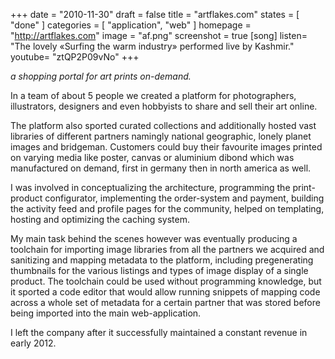 +++
date = "2010-11-30"
draft = false
title = "artflakes.com"
states = [ "done" ]
categories = [ "application", "web" ]
homepage = "http://artflakes.com"
image = "af.png"
screenshot = true
[song]
	listen= "The lovely «Surfing the warm industry» performed live by Kashmir."
  youtube= "ztQP2P09vNo"
+++


_a shopping portal for art prints on-demand._

In a team of about 5 people we created a platform for photographers, illustrators, designers and even hobbyists to share and sell their art online.

<!-- more -->

The platform also sported curated collections and additionally hosted vast libraries of different partners namingly national geographic, lonely planet images and bridgeman. Customers could buy their favourite images printed on varying media like poster, canvas or aluminium dibond which was manufactured on demand, first in germany then in north america as well.

I was involved in conceptualizing the architecture, programming the print-product configurator, implementing the order-system and payment, building the activity feed and profile pages for the community, helped on templating, hosting and optimizing the caching system.

My main task behind the scenes however was eventually producing a toolchain for importing image libraries from all the partners we acquired and sanitizing and mapping metadata to the platform, including pregenerating thumbnails for the various listings and types of image display of a single product. The toolchain could be used without programming knowledge, but it sported a code editor that would allow running snippets of mapping code across a whole set of metadata for a certain partner that was stored before being imported into the main web-application.

I left the company after it successfully maintained a constant revenue in early 2012.
